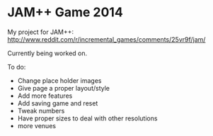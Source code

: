 JAM++ Game 2014
===============

My project for JAM++: http://www.reddit.com/r/incremental_games/comments/25vr9f/jam/

Currently being worked on.

To do:
<ul>
	<li>Change place holder images</li>
	<li>Give page a proper layout/style</li>
	<li>Add more features</li>
	<li>Add saving game and reset</li>
	<li>Tweak numbers</li>
	<li>Have proper sizes to deal with other resolutions</li>
	<li>more venues</li>
</ul>